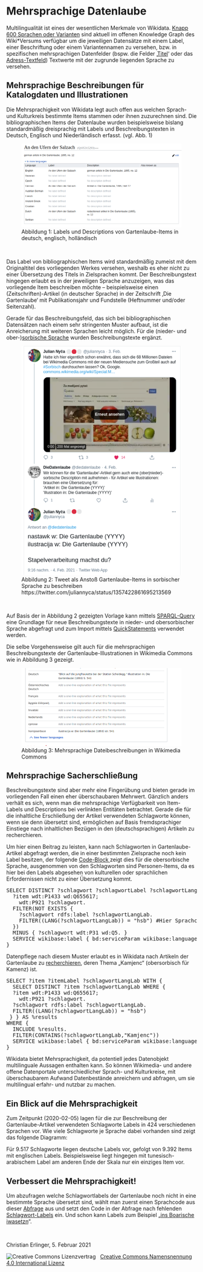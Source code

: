 <h1 id="mehrsprachige-datenlaube">Mehrsprachige Datenlaube</h1>
<p>Multilingualität ist eines der wesentlichen Merkmale von Wikidata. <a href="https://w.wiki/xuZ">Knapp 600 Sprachen oder Varianten</a> sind aktuell im offenen Knowledge Graph des Wiki*Versums verfügbar um die jeweiligen Datensätze mit einem Label, einer Beschriftung oder einem Variantennamen zu versehen, bzw. in spezifischen mehrsprachigen Datenfelder (bspw. die Felder ‚<a href="https://www.wikidata.org/wiki/Property:P1476">Titel</a>‘ oder das <a href="https://www.wikidata.org/wiki/Property:P6375">Adress-Textfeld</a>) Textwerte mit der zugrunde liegenden Sprache zu versehen. </p>
<h2 id="mehrsprachige-beschreibungen-für-katalogdaten-und-illustrationen">Mehrsprachige Beschreibungen für Katalogdaten und Illustrationen</h2>
<p>Die Mehrsprachigkeit von Wikidata legt auch offen aus welchen Sprach- und Kulturkreis bestimmte Items stammen oder ihnen zuzurechnen sind. Die bibliographischen Items der Datenlaube wurden beispielsweise bislang standardmäßig dreisprachig mit Labels und Beschreibungstexten in Deutsch, Englisch und Niederländisch erfasst. (vgl. Abb. 1)</p>

<figure>
<img src="./Pictures/1000020100000350000001BBFECB95B322C7DC05.png" alt="Abbildung 1: Labels und Descriptions von Gartenlaube-Items in deutsch, englisch, holländisch" style="" /><figcaption>Abbildung 1: Labels und Descriptions von Gartenlaube-Items in deutsch, englisch, holländisch</figcaption>
</figure>
<p>&nbsp;</p>
<p>Das Label von bibliographischen Items wird standardmäßig zumeist mit dem Originaltitel des vorliegenden Werkes versehen, weshalb es eher nicht zu einer Übersetzung des Titels in Zielsprachen kommt. Der Beschreibungstext hingegen erlaubt es in der jeweiligen Sprache anzuzeigen, was das vorliegende Item beschreiben möchte – beispielsweise einen (Zeitschriften)-Artikel (in deutscher Sprache) in der Zeitschrift ‚Die Gartenlaube‘ mit Publikationsjahr und Fundstelle (Heftnummer und/oder Seitenzahl). </p>

<p>Gerade für das Beschreibungsfeld, das sich bei bibliographischen Datensätzen nach einem sehr stringenten Muster aufbaut, ist die Anreicherung mit weiteren Sprachen leicht möglich. Für die (nieder- und ober-)<a href="https://de.wikipedia.org/wiki/Sorbische_Sprache">sorbische Sprache</a> wurden Beschreibungstexte ergänzt. </p>
<figure>
<img src="./Pictures/10000201000001EA000002BC3C9110CA909D4684.png" alt="Abbildung 2: Tweet als Anstoß Gartenlaube-Items in sorbischer Sprache zu beschreiben https://twitter.com/juliannyca/status/1357422861695213569" style="" /><figcaption>Abbildung 2: Tweet als Anstoß Gartenlaube-Items in sorbischer Sprache zu beschreiben https://twitter.com/juliannyca/status/1357422861695213569</figcaption>
</figure>
<p>&nbsp;</p>
<p>Auf Basis der in Abbildung 2 gezeigten Vorlage kann mittels <a href="https://w.wiki/xuw">SPARQL-Query </a>eine Grundlage für neue Beschreibungstexte in nieder- und obersorbischer Sprache abgefragt und zum Import mittels <a href="https://quickstatements.toolforge.org/">QuickStatements</a> verwendet werden. </p>

<p>Die selbe Vorgehensweise gilt auch für die mehrsprachigen Beschreibungstexte der Gartenlaube-Illustrationen in Wikimedia Commons wie in Abbildung 3 gezeigt. </p>
<figure>
<img src="./Pictures/1000020100000387000001B6021FA75CAFF428CA.png" alt="Abbildung 3: Mehrsprachige Dateibeschreibungen in Wikimedia Commons" style="" /><figcaption>Abbildung 3: Mehrsprachige Dateibeschreibungen in Wikimedia Commons</figcaption>
</figure>
<h2 id="mehrsprachige-sacherschließung">Mehrsprachige Sacherschließung</h2>
<p>Beschreibungstexte sind aber mehr eine Fingerübung und bieten gerade im vorliegenden Fall einen eher überschaubaren Mehrwert. Gänzlich anders verhält es sich, wenn man die mehrsprachige Verfügbarkeit von Item-Labels und Descriptions bei verlinkten Entitäten betrachtet. Gerade die für die inhaltliche Erschließung der Artikel verwendeten Schlagworte können, wenn sie denn übersetzt sind, ermöglichen auf Basis fremdsprachiger Einstiege nach inhaltlichen Bezügen in den (deutschsprachigen) Artikeln zu recherchieren. </p>

<p>Um hier einen Beitrag zu leisten, kann nach Schlagworten in Gartenlaube-Artikel abgefragt werden, die in einer bestimmten Zielsprache noch kein Label besitzen, der folgende <a href="https://w.wiki/xv2">Code-Block </a>zeigt dies für die obersorbische Sprache, ausgenommen von den Schlagworten sind Personen-Items, da es hier bei den Labels abgesehen von kulturellen oder sprachlichen Erfordernissen nicht zu einer Übersetzung kommt. </p>

<pre>
SELECT DISTINCT ?schlagwort ?schlagwortLabel ?schlagwortLangLab WHERE {
  ?item wdt:P1433 wd:Q655617;
    wdt:P921 ?schlagwort.
  FILTER(NOT EXISTS {
    ?schlagwort rdfs:label ?schlagwortLangLab.
    FILTER((LANG(?schlagwortLangLab)) = "hsb") #Hier Sprachcode einbauen
  })
  MINUS { ?schlagwort wdt:P31 wd:Q5. }
  SERVICE wikibase:label { bd:serviceParam wikibase:language "[AUTO_LANGUAGE],en". }
}
</pre>

<p>Datenpflege nach diesem Muster erlaubt es in Wikidata nach Artikeln der Gartenlaube zu <a href="https://w.wiki/xv7">recherchieren</a>, deren Thema „Kamjenc“ (obersorbisch für Kamenz) ist.</p>

<pre>
SELECT ?item ?itemLabel ?schlagwortLangLab WITH { 
  SELECT DISTINCT ?item ?schlagwortLangLab WHERE {
  ?item wdt:P1433 wd:Q655617;
    wdt:P921 ?schlagwort.
  ?schlagwort rdfs:label ?schlagwortLangLab.
  FILTER((LANG(?schlagwortLangLab)) = "hsb")
 } } AS %results 
WHERE {
  INCLUDE %results.
  FILTER(CONTAINS(?schlagwortLangLab,"Kamjenc"))
  SERVICE wikibase:label { bd:serviceParam wikibase:language "[AUTO_LANGUAGE],hsb,en". }
}
</pre>

<p>Wikidata bietet Mehrsprachigkeit, da potentiell jedes Datenobjekt multilinguale Aussagen enthalten kann. So können Wikimedia- und andere offene Datenportale unterschiedlicher Sprach- und Kulturkreise, mit überschaubarem Aufwand Datenbestände anreichern und abfragen, um sie multilingual erfahr- und nutzbar zu machen.</p>

<h2 id="ein-blick-auf-die-mehrsprachigkeit">Ein Blick auf die Mehrsprachigkeit</h2>
<p>Zum Zeitpunkt (2020-02-05) lagen für die zur Beschreibung der Gartenlaube-Artikel verwendeten Schlagworte Labels in 424 verschiedenen Sprachen vor. Wie viele Schlagworte je Sprache dabei vorhanden sind zeigt das folgende Diagramm:</p>

<p>Für 9.517 Schlagworte liegen deutsche Labels vor, gefolgt von 9.392 Items mit englischen Labels. Beispielsweise liegt hingegen mit tunesisch-arabischem Label am anderen Ende der Skala nur ein einziges Item vor.</p>

<h2 id="verbessert-die-mehrsprachigkeit">Verbessert die Mehrsprachigkeit!</h2>
<p>Um abzufragen welche Schlagwortlabels der Gartenlaube noch nicht in eine bestimmte Sprache übersetzt sind, wählt man zuerst einen Sprachcode aus dieser <a href="https://w.wiki/xuZ">Abfrage</a> aus und setzt den Code in der Abfrage nach fehlenden <a href="https://w.wiki/xv2">Schlagwort-Labels</a> ein. Und schon kann Labels zum Beispiel „<a href="https://w.wiki/xvD">ins Boarische iwasetzn</a>“. </p>
<p>&nbsp;</p>
<p>Christian Erlinger, 5. Februar 2021</p>
<img alt="Creative Commons Lizenzvertrag" style="border-width:0" src="https://i.creativecommons.org/l/by/4.0/80x15.png" />&nbsp;&nbsp;&nbsp;<a rel="license" href="http://creativecommons.org/licenses/by/4.0/">Creative Commons Namensnennung 4.0 International Lizenz</a> <a rel="license" href="http://creativecommons.org/licenses/by/4.0/"><script src="https://hypothes.is/embed.js" async></script>
